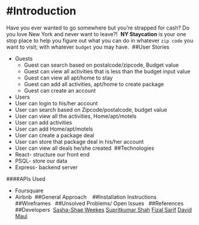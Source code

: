 #Introduction
===
Have you ever wanted to go somewhere but you’re strapped for cash? Do you love New York and never want to leave?!
​
**NY Staycation** is your one stop place to help you figure out what you can do in whatever ```zip code``` you want to visit; with whatever ```budget``` you may have. 
​
##User Stories
  
* Guests
  * Guest can search based on postalcode/zipcode, Budget value
  * Guest can view all activities that is less than the budget input value
  * Guest can view all apt/home to stay
  * Guest can add all activities, apt/home to create package
  * Guest can create an account 
​
* Users
 * User can login to his/her account
 * User can search based on Zipcode/postalcode, budget value
 * User can view all the activities, Home/apt/motels 
 * User can add activities
 * User can add Home/apt/motels
 * User can create a package deal
 * User can store that package deal in his/her account
 * User can view all deals he/she created
​
##Technologies
​
* React- structure our front end
* PSQL- store our data
* Express- backend server
  
####APIs Used 
​
* Foursquare  
* Airbnb
​
##General Approach
​
​
​
##Installation Instructions
​
​
​
##Wireframes
​
​
##Unsolved Problems/ Open Issues
​
​
##References
​
​
​
##Developers
​
[Sasha-Shae Weekes](https://github.com/afroniquely)
[Supritkumar Shah](https://github.com/supritshah1289/)
[Fizal Sarif](https://github.com/fizal619)
[David Maul](https://github.com/dmaul12)
​
